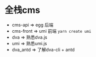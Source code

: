 # 全栈cms

- cms-api => egg 后端
- cms-front => umi 前端 `yarn create umi`
- dva => 熟悉dva.js
- umi => 熟悉umi.js
- dva_antd => 了解dva-cli + antd
